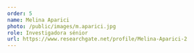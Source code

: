 ```yaml
---
order: 5
name: Melina Aparici
photo: /public/images/m.aparici.jpg
role: Investigadora sénior
url: https://www.researchgate.net/profile/Melina-Aparici-2
---
```

